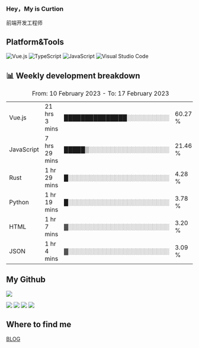 ### Hey，My is Curtion
前端开发工程师
## Platform&Tools

![Vue.js](https://img.shields.io/badge/-Vue.js-4FC08D?style=flat-square&logo=Vue.js&logoColor=white)
![TypeScript](https://img.shields.io/badge/-TypeScript-007ACC?style=flat-square&logo=typescript&logoColor=white)
![JavaScript](https://img.shields.io/badge/-JavaScript-F7DF1E?style=flat-square&logo=javascript&logoColor=black)
![Visual Studio Code](https://img.shields.io/badge/-VSCode-007ACC?style=flat-square&logo=Visual-Studio-Code&logoColor=white)

## 📊 Weekly development breakdown

<!--START_SECTION:waka-->

<table><caption>From: 10 February 2023 - To: 17 February 2023</caption><tr><td>Vue.js</td><td>21 hrs 3 mins</td><td>███████████████░░░░░░░░░░</td><td>60.27 %</td></tr><tr><td>JavaScript</td><td>7 hrs 29 mins</td><td>█████▒░░░░░░░░░░░░░░░░░░░</td><td>21.46 %</td></tr><tr><td>Rust</td><td>1 hr 29 mins</td><td>█░░░░░░░░░░░░░░░░░░░░░░░░</td><td>4.28 %</td></tr><tr><td>Python</td><td>1 hr 19 mins</td><td>█░░░░░░░░░░░░░░░░░░░░░░░░</td><td>3.78 %</td></tr><tr><td>HTML</td><td>1 hr 7 mins</td><td>▓░░░░░░░░░░░░░░░░░░░░░░░░</td><td>3.20 %</td></tr><tr><td>JSON</td><td>1 hr 4 mins</td><td>▓░░░░░░░░░░░░░░░░░░░░░░░░</td><td>3.09 %</td></tr></table>

<!--END_SECTION:waka-->

## My Github

![](http://github-profile-summary-cards.vercel.app/api/cards/profile-details?username=curtion&theme=nord_bright)

![](http://github-profile-summary-cards.vercel.app/api/cards/stats?username=curtion&theme=nord_bright)
![](http://github-profile-summary-cards.vercel.app/api/cards/productive-time?username=curtion&theme=nord_bright&utcOffset=8)
![](http://github-profile-summary-cards.vercel.app/api/cards/repos-per-language?username=curtion&theme=nord_bright)
![](http://github-profile-summary-cards.vercel.app/api/cards/most-commit-language?username=curtion&theme=nord_bright)

## Where to find me

[BLOG](https://blog.3gxk.net)
